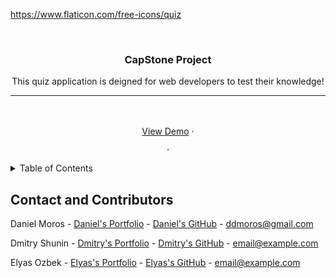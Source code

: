 https://www.flaticon.com/free-icons/quiz



<!-- PROJECT LOGO -->
<br />
<div align="center">


  <h3 align="center">CapStone Project</h3>

  <p align="center">
   This quiz application is deigned for web developers to test their knowledge!
    <br />
    <hr>
    <br />
    <br />
    <a href="#">View Demo</a>
    ·
   
    ·

  </p>
</div>



<!-- TABLE OF CONTENTS -->
<details>
  <summary>Table of Contents</summary>
  <ol>
    <li>
      <h4 ">About The Project</h4>
      <p>This application was designed to allow web developers to test their knowledge, and teachers to create new quizzes for their students. There are three difficulty levels to choose from: easy, medium, and hard. At the end of the quiz, the user will be able to see the percentage of questions that were answered correctly </p>
      <ul>
        <li><h4>Built With</h4></li>
        <p>react, redux, sequelize, express, axios, bootstrap, and bcrypt</p>
      </ul>
    </li>
   
  </ol>
</details>








<!-- CONTACT -->
## Contact and Contributors

Daniel Moros - [Daniel's Portfolio](https://ddmoros.wixsite.com/ddmportfolio) - [Daniel's GitHub](https://github.com/Ddmoros) - ddmoros@gmail.com

Dmitry Shunin - [Dmitry's Portfolio](https://twitter.com/your_username) - [Dmitry's GitHub](https://github.com/Dimasik0204) - email@example.com

Elyas Ozbek - [Elyas's Portfolio](https://twitter.com/your_username) - [Elyas's GitHub](https://github.com/ElyasO03) - email@example.com









